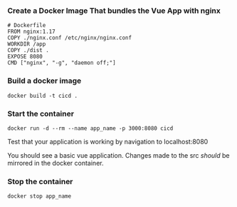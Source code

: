 
### Create a Docker Image That bundles the Vue App with nginx

```shell
# Dockerfile
FROM nginx:1.17
COPY ./nginx.conf /etc/nginx/nginx.conf
WORKDIR /app
COPY ./dist .
EXPOSE 8080
CMD ["nginx", "-g", "daemon off;"]
```

### Build a docker image

```shell
docker build -t cicd .
```

### Start the container

```shell
docker run -d --rm --name app_name -p 3000:8080 cicd
```

Test that your application is working by navigation to localhost:8080

You should see a basic vue application.
Changes made to the src _should_ be mirrored in the docker container.

### Stop the container

```shell
docker stop app_name
```
